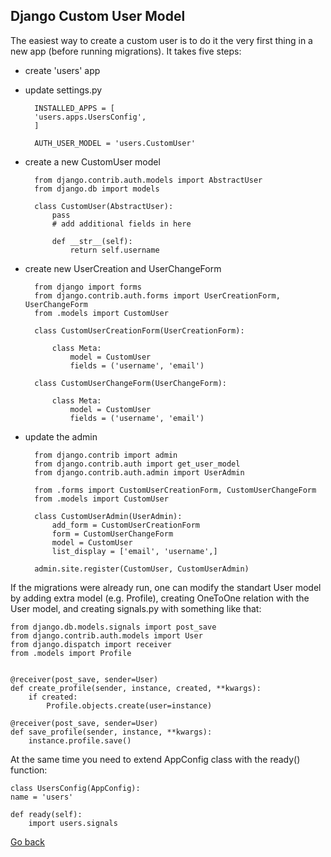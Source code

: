 ## Django Custom User Model

The easiest way to create a custom user is to do it the very first thing in a new app (before running migrations). It takes five steps:

- create 'users' app
- update settings.py

        INSTALLED_APPS = [
        'users.apps.UsersConfig',
        ]

        AUTH_USER_MODEL = 'users.CustomUser'

- create a new CustomUser model

        from django.contrib.auth.models import AbstractUser
        from django.db import models

        class CustomUser(AbstractUser):
            pass
            # add additional fields in here

            def __str__(self):
                return self.username

- create new UserCreation and UserChangeForm

        from django import forms
        from django.contrib.auth.forms import UserCreationForm, UserChangeForm
        from .models import CustomUser

        class CustomUserCreationForm(UserCreationForm):

            class Meta:
                model = CustomUser
                fields = ('username', 'email')

        class CustomUserChangeForm(UserChangeForm):

            class Meta:
                model = CustomUser
                fields = ('username', 'email')

- update the admin

        from django.contrib import admin
        from django.contrib.auth import get_user_model
        from django.contrib.auth.admin import UserAdmin

        from .forms import CustomUserCreationForm, CustomUserChangeForm
        from .models import CustomUser

        class CustomUserAdmin(UserAdmin):
            add_form = CustomUserCreationForm
            form = CustomUserChangeForm
            model = CustomUser
            list_display = ['email', 'username',]

        admin.site.register(CustomUser, CustomUserAdmin)

If the migrations were already run, one can modify the standart User model by adding extra model (e.g. Profile), creating OneToOne relation with the User model, and creating signals.py with something like that:

    from django.db.models.signals import post_save
    from django.contrib.auth.models import User
    from django.dispatch import receiver
    from .models import Profile


    @receiver(post_save, sender=User)
    def create_profile(sender, instance, created, **kwargs):
        if created:
            Profile.objects.create(user=instance)

    @receiver(post_save, sender=User)
    def save_profile(sender, instance, **kwargs):
        instance.profile.save()

At the same time you need to extend AppConfig class with the ready() function:

    class UsersConfig(AppConfig):
    name = 'users'

    def ready(self):
        import users.signals

[Go back](./README.md)

